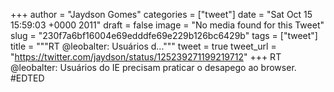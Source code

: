 
+++
author = "Jaydson Gomes"
categories = ["tweet"]
date = "Sat Oct 15 15:59:03 +0000 2011"
draft = false
image = "No media found for this Tweet"
slug = "230f7a6bf16004e69edddfe69e229b126bc6429b"
tags = ["tweet"]
title = """RT @leobalter: Usuários d..."""
tweet = true
tweet_url = "https://twitter.com/jaydson/status/125239271199219712"
+++
RT @leobalter: Usuários do IE precisam praticar o desapego ao browser. #EDTED
